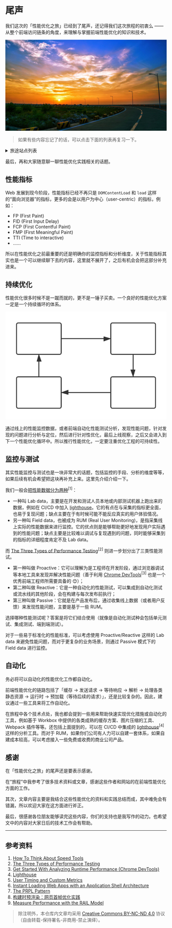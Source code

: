 # 尾声

我们这次的「性能优化之旅」已经到了尾声，还记得我们这次旅程的初衷么 —— 从整个前端访问链条的角度，来理解与掌握前端性能优化的知识和技术。

![end](./img/end.jpg)

> 如果有些内容忘记了的话，可以点击下面的列表再复习一下。

<details>
<summary>旅途站点列表</summary>

- [第一站 - 缓存](./1-cache/README.md)
- [第二站 - 发送请求](./2-request/README.md)
- [第三站 - 服务端处理](./3-response/README.md)
- [第四站 - 下载与解析页面](./4-parse/README.md)
- [第五站 - 页面静态资源](./5-subresources/README.md)
  - [JavaScript](./5-subresources/javascript.md)
  - [CSS](./5-subresources/css.md)
  - [图片](./5-subresources/image.md)
  - [字体](./5-subresources/font.md)
  - [视频](./5-subresources/video.md)
- [第六站 - 运行时](./6-runtime/README.md)
- [第七站 - 预加载](./7-preload/README.md)
- [尾声](./END.md)

</details>

最后，再和大家随意聊一聊性能优化实践相关的话题。

## 性能指标

Web 发展到现今阶段，性能指标已经不再只是 `DOMContentLoad` 和 `load` 这样的“面向浏览器”的指标，更多的会是以用户为中心（user-centric）的指标，例如：

- FP (First Paint)
- FID (First Input Delay)
- FCP (First Contentful Paint)
- FMP (First Meaningful Paint)
- TTI (Time to interactive)
- ……

所以在性能优化之前最重要的还是明确你的监控指标和分析维度，关于性能指标其实也是一个可以继续聊下去的内容，这里就不展开了，之后有机会会把这部分补充进来。

## 持续优化

性能优化很多时候不是一蹴而就的，更不是一锤子买卖。一个良好的性能优化方案一定是一个持续循环的体系。

![circle](./img/circle.svg)

通过线上的性能监控数据，或者前端自动化性能测试分析，发现性能问题，针对发现的问题进行分析与定位，然后进行针对性优化，最后上线观察，之后又会进入到下一个性能优化循环中。所以推行性能优化，一定要注重优化工程的可持续性。

## 监控与测试

其实性能监控与测试也是一块非常大的话题，包括监控的手段、分析的维度等等，如果后续有机会希望把这块再补充上来。这里先介绍介绍一下。

我们一般会[把性能数据分为两种](https://developers.google.com/web/fundamentals/performance/speed-tools/)<sup>[1]</sup>：

- 一种叫 Lab data，主要是在开发和测试人员本地或内部测试机器上跑出来的数据，例如在 CI/CD 中加入 [lighthouse](https://github.com/GoogleChrome/lighthouse)。它的有点在与采集的指标更全面，也易于复现问题；缺点主要在于有时候可能不能反应真实的用户体验情况。
- 另一种叫 Field data，也被成为 RUM (Real User Monitoring)，是指采集线上实际的性能数据来进行监控。它的优点则是能够帮助更好地发现用户实际遇到的性能问题；缺点主要是比较难以调试与复现遇到的问题，同时能够采集到的指标的详细程度肯定不及 Lab data。

而 [The Three Types of Performance Testing](https://csswizardry.com/2018/10/three-types-of-performance-testing/)<sup>[2]</sup> 则进一步划分出了三类性能测试。

- 第一种叫做 Proactive：它可以理解为是工程师在开发阶段，通过浏览器调试等本地工具来发现并解决性能问题（善于利用 [Chrome DevTools](https://developers.google.com/web/tools/chrome-devtools/)<sup>[3]</sup> 也是一个优秀前端工程师所需要具备的 😊）；
- 第二种叫做 Reactive：它是一种自动化的性能测试，可以集成到自动化测试或流水线的其他阶段，会在构建与每次发布前执行；
- 第三种叫做 Passive：它就是在产品发布后，通过收集线上数据（或者用户反馈）来发现性能问题，主要是基于一些 RUM。

选择哪种性能测试呢？答案是将它们结合使用（就像是自动化测试种会包括单元测试、集成测试、端到端测试）。

对于一些易于标准化的性能标准，可以考虑使用 Proactive/Reactive 这样的 Lab data 来避免性能问题，而对于更复杂的业务场景，则通过 Passive 模式下的 Field data 进行监控。

## 自动化

务必将可以自动化的性能优化工作都自动化。

前端性能优化的链路包括了「缓存 -> 发送请求 -> 等待响应 -> 解析 -> 处理各类静态资源 -> 运行时 -> 预加载（等待后续的请求）」，还是比较复杂的。因此，建议通过一些工具来将工作自动化。

在旅程中各个技术点处，我也都会提到一些用来帮助快速实现优化措施或自动化的工具，例如基于 Workbox 中提供的各类成熟的缓存方案、图片压缩的工具、Webpack 插件等等。还包括上面提到的，可以在 CI/CD 中集成的 [lighthouse](https://github.com/GoogleChrome/lighthouse)<sup>[4]</sup> 这样的分析工具。而对于 RUM，如果你们公司有人力可以自建一套体系，如果自建成本较高，可以考虑接入一些免费或收费的商业公司产品。

## 感谢

在「性能优化之旅」的尾声还是要表示感谢。

在“旅程”中我参考了很多技术资料或文章，感谢这些作者和网站的在前端性能优化方面的工作。

其次，文章内容主要是我结合这些性能优化的资料和实践总结而成，其中难免会有错漏，所以欢迎大家在这方面进行斧正。

最后，很感谢各位朋友能够读完这些内容，你们的支持也是我写作的动力。也希望文中的内容对大家日后的技术工作会有帮助。

---

## 参考资料

1. [How To Think About Speed Tools](https://developers.google.com/web/fundamentals/performance/speed-tools/)
1. [The Three Types of Performance Testing](https://csswizardry.com/2018/10/three-types-of-performance-testing/)
1. [Get Started With Analyzing Runtime Performance (Chrome DevTools)](https://developers.google.com/web/tools/chrome-devtools/evaluate-performance/)
1. [Lighthouse](https://developers.google.com/web/tools/lighthouse/)
1. [User Timing and Custom Metrics](https://speedcurve.com/blog/user-timing-and-custom-metrics/)
1. [Instant Loading Web Apps with an Application Shell Architecture](https://developers.google.com/web/updates/2015/11/app-shell)
1. [The PRPL Pattern](https://developers.google.com/web/fundamentals/performance/prpl-pattern/)
1. [构建时预渲染：网页首帧优化实践](https://tech.meituan.com/2018/11/15/first-contentful-paint-practice.html)
1. [Measure Performance with the RAIL Model](https://developers.google.com/web/fundamentals/performance/rail#goals-and-guidelines)

> 除注明外，本仓库内文章均采用 [Creative Commons BY-NC-ND 4.0](https://creativecommons.org/licenses/by-nc-nd/4.0/deed.zh) 协议（自由转载-保持署名-非商用-禁止演绎）。
